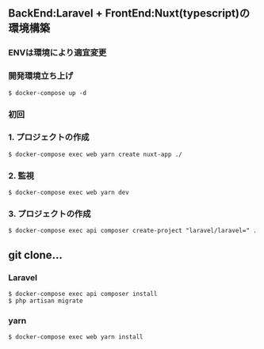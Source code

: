 ## BackEnd:Laravel + FrontEnd:Nuxt(typescript)の環境構築

### ENVは環境により適宜変更

### 開発環境立ち上げ
```
$ docker-compose up -d
```

### 初回

### 1. プロジェクトの作成
```
$ docker-compose exec web yarn create nuxt-app ./
```

### 2. 監視
```
$ docker-compose exec web yarn dev
```

### 3. プロジェクトの作成
```
$ docker-compose exec api composer create-project "laravel/laravel=" .
```



## git clone...


### Laravel

```
$ docker-compose exec api composer install
$ php artisan migrate
```

### yarn

```
$ docker-compose exec web yarn install 
```
